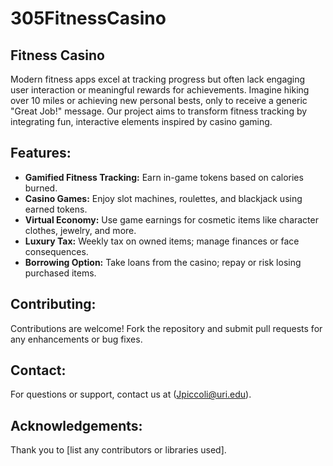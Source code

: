 # 305FitnessCasino

## Fitness Casino

Modern fitness apps excel at tracking progress but often lack engaging user interaction or meaningful rewards for achievements. Imagine hiking over 10 miles or achieving new personal bests, only to receive a generic "Great Job!" message. Our project aims to transform fitness tracking by integrating fun, interactive elements inspired by casino gaming.

## Features:
- **Gamified Fitness Tracking:** Earn in-game tokens based on calories burned.
- **Casino Games:** Enjoy slot machines, roulettes, and blackjack using earned tokens.
- **Virtual Economy:** Use game earnings for cosmetic items like character clothes, jewelry, and more.
- **Luxury Tax:** Weekly tax on owned items; manage finances or face consequences.
- **Borrowing Option:** Take loans from the casino; repay or risk losing purchased items.

## Contributing:
Contributions are welcome! Fork the repository and submit pull requests for any enhancements or bug fixes.

## Contact:
For questions or support, contact us at (Jpiccoli@uri.edu).

## Acknowledgements:
Thank you to [list any contributors or libraries used].
